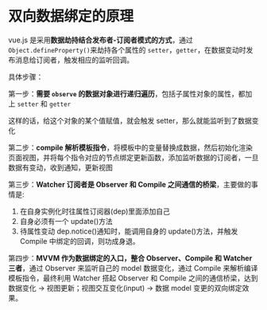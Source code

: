 # 双向数据绑定的原理

vue.js 是采用**数据劫持结合发布者-订阅者模式的方式**，通过 `Object.defineProperty()`来劫持各个属性的 `setter`，`getter`，在数据变动时发布消息给订阅者，触发相应的监听回调。

具体步骤：

第一步：**需要 `observe` 的数据对象进行递归遍历**，包括子属性对象的属性，都加上 `setter` 和 `getter`

这样的话，给这个对象的某个值赋值，就会触发 setter，那么就能监听到了数据变化

第二步：**compile 解析模板指令**，将模板中的变量替换成数据，然后初始化渲染页面视图，并将每个指令对应的节点绑定更新函数，添加监听数据的订阅者，一旦数据有变动，收到通知，更新视图

第三步：**Watcher 订阅者是 Observer 和 Compile 之间通信的桥梁**，主要做的事情是:

1. 在自身实例化时往属性订阅器(dep)里面添加自己
2. 自身必须有一个 update()方法
3. 待属性变动 dep.notice()通知时，能调用自身的 update()方法，并触发 Compile 中绑定的回调，则功成身退。

第四步：**MVVM 作为数据绑定的入口，整合 Observer、Compile 和 Watcher 三者**，通过 Observer 来监听自己的 model 数据变化，通过 Compile 来解析编译模板指令，最终利用 Watcher 搭起 Observer 和 Compile 之间的通信桥梁，达到数据变化 -> 视图更新；视图交互变化(input) -> 数据 model 变更的双向绑定效果。

